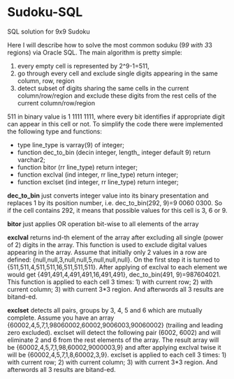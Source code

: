 # Sudoku-SQL
SQL solution for 9x9 Sudoku

Here I will describe how to solve the most common soduku (9*9 with 3*3 regions) via Oracle SQL. The main algorithm is pretty simple:

1. every empty cell is represented by 2^9-1=511,
2. go through every cell and exclude single digits appearing in the same column, row, region
3. detect subset of digits sharing the same cells in the current column/row/region and exclude these digits from the rest cells of the current column/row/region

511 in binary value is 1 1111 1111, where every bit identifies if appropriate digit can appear in this cell or not. To simplify the code there were implemented the following type and functions:

- type line_type is varray(9) of integer;
- function dec_to_bin (decin integer, length_ integer default 9) return varchar2;
- function bitor (rr line_type) return integer;
- function exclval (ind integer, rr line_type) return integer;
- function exclset (ind integer, rr line_type) return integer;

**dec_to_bin** just converts integer value into its binary presentation and replaces 1 by its position number, i.e. dec_to_bin(292, 9)=9 0060 0300. So if the cell contains 292, it means that possible values for this cell is 3, 6 or 9.

**bitor** just applies OR operation bit-wise to all elements of the array

**exclval** returns ind-th element of the array after excluding all single (power of 2) digits in the array. This function is used to exclude digital values appearing in the array. Assume that initially only 2 values in a row are defined: {null,null,3,null,null,5,null,null,null}. On the first step it is turned to {511,511,4,511,511,16,511,511,511}. After applying of exclval to each element we would get {491,491,4,491,491,16,491,491}, dec_to_bin(491, 9)=987604021. This function is applied to each cell 3 times: 1) with current row; 2) with current column; 3) with current 3*3 region. And afterwords all 3 results are bitand-ed.

**exclset** detects all pairs, groups by 3, 4, 5 and 6 which are mutually complete. Assume you have an array {60002,4,5,7,1,98060002,60002,9006003,90060002} (trailing and leading zero excluded). exclset will detect the following pair (6002, 6002) and will eliminate 2 and 6 from the rest elements of the array. The result array will be {60002,4,5,7,1,98,60002,9000003,9} and after applying exclval twise it will be {60002,4,5,7,1,8,60002,3,9}. exclset is applied to each cell 3 times: 1) with current row; 2) with current column; 3) with current 3*3 region. And afterwords all 3 results are bitand-ed.
